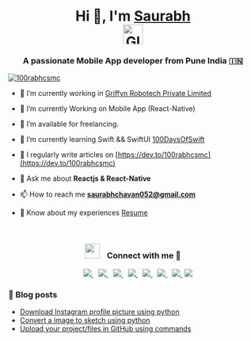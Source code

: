 <h1 align="center">
  Hi 👋, I'm <a href="https://100rabhcsmc.github.io/Me.io/" target="blank">Saurabh</a><br/>
  <img src="https://media.giphy.com/media/SWoSkN6DxTszqIKEqv/giphy.gif" alt="GIF" height="40" />
</h1>

<h3 align="center">A passionate Mobile App developer from Pune India 🇮🇳</h3>

<p align="left">
  <a href="https://twitter.com/100rabhcsmc" target="blank">
    <img src="https://img.shields.io/twitter/follow/100rabhcsmc?logo=twitter&style=for-the-badge" alt="100rabhcsmc" />
  </a>
</p>

- 🔭 I’m currently working in <a href="https://phoenix.tech/griffyn/" target="blank">Griffyn Robotech Private Limited</a>

- 🌱 I’m currently Working on Mobile App (React-Native)

- 🤝 I’m available for freelancing.

- 🌱 I’m currently learning Swift && SwiftUI <a href="https://github.com/100rabhcsmc/100DaysOfSwift" target="blank">100DaysOfSwift</a>

- 📝 I regularly write articles on [https://dev.to/100rabhcsmc](https://dev.to/100rabhcsmc)

- 💬 Ask me about **Reactjs & React-Native**

- 📫 How to reach me **saurabhchavan052@gmail.com**

- 📄 Know about my experiences <a href="https://github.com/100rabhcsmc/Me.io/blob/master/01SaurabhChavanReactNativeResume.pdf" target="blank">Resume</a>

<br/>

<h3 align="center">
  <img src="https://media.giphy.com/media/iY8CRBdQXODJSCERIr/giphy.gif" width="30" height="30" style="margin-right: 10px;">
  Connect with me 🤝
</h3>

<p align="center">
  <div align="center" class="icons-social" style="margin-left: 10px;">
    <a style="margin-left: 10px;" target="_blank" href="https://www.linkedin.com/in/saurabhmchavan/">
      <img src="https://img.icons8.com/doodle/40/000000/linkedin--v2.png" />
    </a>
    <a style="margin-left: 10px;" target="_blank" href="https://github.com/100rabhcsmc">
      <img src="https://img.icons8.com/doodle/40/000000/github--v1.png" />
    </a>
    <a style="margin-left: 10px;" target="_blank" href="https://stackoverflow.com/users/12053852/saurabh-chavan?tab=profile">
      <img src="https://img.icons8.com/external-tal-revivo-color-tal-revivo/40/000000/external-stack-overflow-is-a-question-and-answer-site-for-professional-logo-color-tal-revivo.png" />
    </a>
    <a style="margin-left: 10px;" target="_blank" href="https://dev.to/100rabhcsmc">
      <img src="https://img.icons8.com/external-sketchy-juicy-fish/0.6x/external-blog-online-services-sketchy-sketchy-juicy-fish.png" />
    </a>
    <a style="margin-left: 10px;" target="_blank" href="https://instagram.com/100rabhch">
      <img src="https://img.icons8.com/doodle/40/000000/instagram-new--v2.png" />
    </a>
    <a style="margin-left: 10px;" target="_blank" href="https://twitter.com/100rabhcsmc">
      <img src="https://img.icons8.com/doodle/1x/twitter-squared--v2.png" />
    </a>
    <a style="margin-left: 10px;" target="_blank" href="https://www.youtube.com/channel/UC-ZdNkKNHC6KguDqNFKO2Nw?view_as=subscriber">
      <img src="https://img.icons8.com/doodle/1x/youtube--v2.png" />
    </a>
    <a style="margin-left: 5px;" target="_blank" href="https://github.com/100rabhcsmc/Me.io/blob/master/01SaurabhChavanReactNativeResume.pdf">
      <img src="https://img.icons8.com/plasticine/0.5x/resume.png" />
    </a>
  </div>
</p>

### 📝 Blog posts

<!-- BLOG-POST-LIST:START -->
- [Download Instagram profile picture using python](https://dev.to/100rabhcsmc/instagram-profile-picture-download-using-python-n2j)
- [Convert a image to sketch using python](https://dev.to/100rabhcsmc/convert-a-image-to-sketch-using-python-3ip1)
- [Upload your project/files in GitHub using commands](https://dev.to/100rabhcsmc/upload-your-project-files-in-github-using-commands-1hn8)
<!-- BLOG-POST-LIST:END -->
